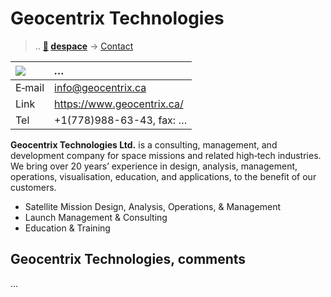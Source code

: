 # Geocentrix Technologies
> .. **[🚀](../index/index.md) [despace](index.md)** → [Contact](contact.md)

|[![](f/contact//_logo1_thumb.jpg)](f/contact//_logo1.png)|*…*|
|:--|:--|
|E‑mail| <info@geocentrix.ca> |
|Link| <https://www.geocentrix.ca/> |
|Tel| +1(778)988-63-43, fax: … |

**Geocentrix Technologies Ltd.** is a consulting, management, and development company for space missions and related high‑tech industries. We bring over 20 years’ experience in design, analysis, management, operations, visualisation, education, and applications, to the benefit of our customers.

   - Satellite Mission Design, Analysis, Operations, & Management
   - Launch Management & Consulting
   - Education & Training

<p style="page-break-after:always"> </p>

## Geocentrix Technologies, comments

…

